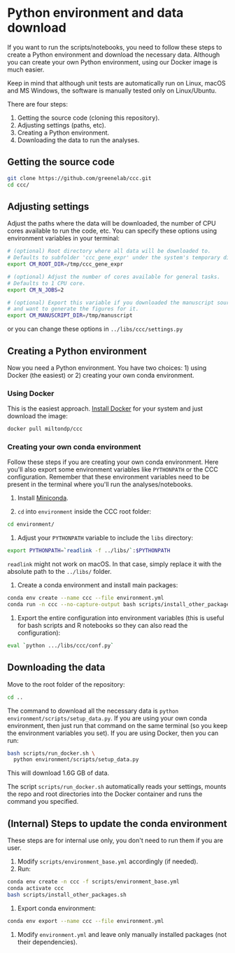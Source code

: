 # Python environment and data download

If you want to run the scripts/notebooks, you need to follow these steps to create a Python environment and download the necessary data.
Although you can create your own Python environment, using our Docker image is much easier.

Keep in mind that although unit tests are automatically run on Linux, macOS and MS Windows, the software is manually tested only on Linux/Ubuntu.

There are four steps:
1. Getting the source code (cloning this repository).
1. Adjusting settings (paths, etc). 
1. Creating a Python environment.
1. Downloading the data to run the analyses.

## Getting the source code

```bash
git clone https://github.com/greenelab/ccc.git
cd ccc/
```

## Adjusting settings

Adjust the paths where the data will be downloaded, the number of CPU cores available to run the code, etc.
You can specify these options using environment variables in your terminal:

 ```bash
 # (optional) Root directory where all data will be downloaded to.
 # Defaults to subfolder 'ccc_gene_expr' under the system's temporary directory.
 export CM_ROOT_DIR=/tmp/ccc_gene_expr

 # (optional) Adjust the number of cores available for general tasks.
 # Defaults to 1 CPU core.
 export CM_N_JOBS=2

 # (optional) Export this variable if you downloaded the manuscript sources
 # and want to generate the figures for it.
 export CM_MANUSCRIPT_DIR=/tmp/manuscript
 ```

or you can change these options in `../libs/ccc/settings.py`

## Creating a Python environment

Now you need a Python environment.
You have two choices: 1) using Docker (the easiest) or 2) creating your own conda environment.

### Using Docker

This is the easiest approach. [Install Docker](https://docs.docker.com/get-docker/) for your system and just download the image:

```bash
docker pull miltondp/ccc
```

### Creating your own conda environment

Follow these steps if you are creating your own conda environment.
Here you'll also export some environment variables like `PYTHONPATH` or the CCC configuration.
Remember that these environment variables need to be present in the terminal where you'll run the analyses/notebooks.

1. Install [Miniconda](https://docs.conda.io/en/latest/miniconda.html).

1. `cd` into `environment` inside the CCC root folder:

```bash
cd environment/
```

1. Adjust your `PYTHONPATH` variable to include the `libs` directory:

 ```bash
 export PYTHONPATH=`readlink -f ../libs/`:$PYTHONPATH
 ```

 `readlink` might not work on macOS. In that case, simply replace it with
 the absolute path to the `../libs/` folder.

1. Create a conda environment and install main packages:

 ```bash
conda env create --name ccc --file environment.yml
conda run -n ccc --no-capture-output bash scripts/install_other_packages.sh
 ```

1. Export the entire configuration into environment variables (this is useful for bash scripts and R notebooks so they can also read the configuration):

```bash
eval `python .../libs/ccc/conf.py`
```

## Downloading the data

Move to the root folder of the repository:

```bash
cd ..
```

The command to download all the necessary data is `python environment/scripts/setup_data.py`.
If you are using your own conda environment, then just run that command on the same terminal (so you keep the environment variables you set).
If you are using Docker, then you can run:

```bash
bash scripts/run_docker.sh \
  python environment/scripts/setup_data.py
```

This will download 1.6G GB of data.

The script `scripts/run_docker.sh` automatically reads your settings, mounts the repo and root directories into the Docker container and runs the command you specified.


## (Internal) Steps to update the conda environment

These steps are for internal use only, you don't need to run them if you are user.

1. Modify `scripts/environment_base.yml` accordingly (if needed).
1. Run:
 
```bash
conda env create -n ccc -f scripts/environment_base.yml
conda activate ccc
bash scripts/install_other_packages.sh
```

1. Export conda environment:

```bash
conda env export --name ccc --file environment.yml
```

1. Modify `environment.yml` and leave only manually installed packages (not their dependencies).
